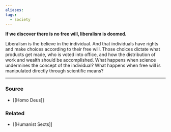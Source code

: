 ```yaml
---
aliases: 
tags:
  - society
---
```

**If we discover there is no free will, liberalism is doomed.**

Liberalism is the believe in the individual. And that individuals have rights and make choices according to their free will. Those choices dictate what products get made, who is voted into office, and how the distribution of work and wealth should be accomplished. What happens when science undermines the concept of the individual? What happens when free will is manipulated directly through scientific means?

---

### Source
- [[Homo Deus]]

### Related
- [[Humanist Sects]]